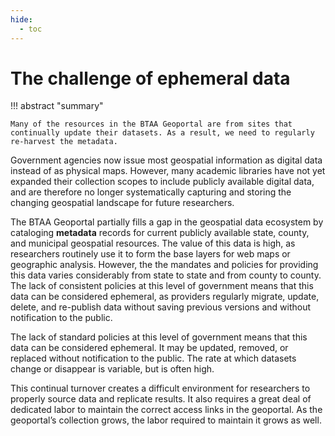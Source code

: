 ```yaml
---
hide:
  - toc
---
```


# The challenge of ephemeral data

!!! abstract "summary"

	Many of the resources in the BTAA Geoportal are from sites that continually update their datasets. As a result, we need to regularly re-harvest the metadata. 

Government agencies now issue most geospatial information as digital data instead of as physical maps. However, many academic libraries have not yet expanded their collection scopes to include publicly available digital data, and are therefore no longer systematically capturing and storing the changing geospatial landscape for future researchers. 

The BTAA Geoportal partially fills a gap in the geospatial data ecosystem by cataloging **metadata** records for current publicly available state, county, and municipal geospatial resources. The value of this data is high, as researchers routinely use it to form the base layers for web maps or geographic analysis. However, the the mandates and policies for providing this data varies considerably from state to state and from county to county. The lack of consistent policies at this level of government means that this data can be considered ephemeral, as providers regularly migrate, update, delete, and re-publish data without saving previous versions and without notification to the public.

The lack of standard policies at this level of government means that this data can be considered ephemeral. It may be updated, removed, or replaced without notification to the public. The rate at which datasets change or disappear is variable, but is often high.

This continual turnover creates a difficult environment for researchers to properly source data and replicate results. It also requires a great deal of dedicated labor to maintain the correct access links in the geoportal. As the geoportal’s collection grows, the labor required to maintain it grows as well.